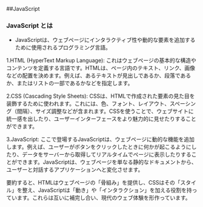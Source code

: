 ##JavaScript 
### JavaScript とは
 - JavaScriptは、ウェブページにインタラクティブ性や動的な要素を追加するために使用されるプログラミング言語。

1.HTML (HyperText Markup Language): これはウェブページの基本的な構造やコンテンツを定義する言語です。HTMLは、ページ内のテキスト、リンク、画像などの配置を決めます。例えば、あるテキストが見出しであるか、段落であるか、またはリストの一部であるかなどを指定します。

2.CSS (Cascading Style Sheets): CSSは、HTMLで作成された要素の見た目を装飾するために使われます。これには、色、フォント、レイアウト、スペーシング（間隔）、サイズ調整などが含まれます。CSSを使うことで、ウェブサイトに統一感を出したり、ユーザーインターフェースをより魅力的に見せたりすることができます。

3.JavaScript: ここで登場するJavaScriptは、ウェブページに動的な機能を追加します。例えば、ユーザーがボタンをクリックしたときに何かが起こるようにしたり、データをサーバーから取得してリアルタイムでページに表示したりすることができます。JavaScriptは、ウェブページを単なる静的なドキュメントから、ユーザーと対話するアプリケーションへと変化させます。

要約すると、HTMLはウェブページの「骨組み」を提供し、CSSはその「スタイル」を整え、JavaScriptは「動き」や「インタラクション」を加える役割を持っています。これらは互いに補完し合い、現代のウェブ体験を形作っています。

